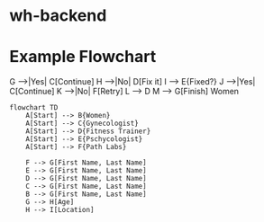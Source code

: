 # wh-backend
# Example Flowchart

 G -->|Yes| C[Continue]
    H -->|No| D[Fix it]
    I --> E{Fixed?}
    J -->|Yes| C[Continue]
    K -->|No| F[Retry]
    L --> D
    M --> G[Finish]
Women
```mermaid
flowchart TD
    A[Start] --> B{Women}
    A[Start] --> C{Gynecologist}
    A[Start] --> D{Fitness Trainer}
    A[Start] --> E{Pschycologist}
    A[Start] --> F{Path Labs}

    F --> G[First Name, Last Name]
    E --> G[First Name, Last Name]
    D --> G[First Name, Last Name]
    C --> G[First Name, Last Name]
    B --> G[First Name, Last Name]
    G --> H[Age]
    H --> I[Location]
   

   

 
